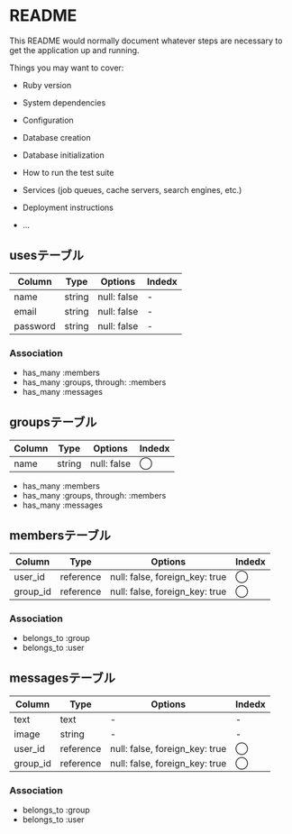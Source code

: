 # README

This README would normally document whatever steps are necessary to get the
application up and running.

Things you may want to cover:

* Ruby version

* System dependencies

* Configuration

* Database creation

* Database initialization

* How to run the test suite

* Services (job queues, cache servers, search engines, etc.)

* Deployment instructions

* ...

## usesテーブル

|Column|Type|Options|Indedx|
|------|----|-------|------|
|name|string|null: false|-|
|email|string|null: false|-|
|password|string|null: false|-|

### Association
- has_many :members
- has_many :groups, through: :members
- has_many :messages

## groupsテーブル

|Column|Type|Options|Indedx|
|------|----|-------|------|
|name|string|null: false|◯|

- has_many :members
- has_many :groups, through: :members
- has_many :messages

## membersテーブル

|Column|Type|Options|Indedx|
|------|----|-------|------|
|user_id|reference|null: false, foreign_key: true|◯|
|group_id|reference|null: false, foreign_key: true|◯|

### Association
- belongs_to :group
- belongs_to :user

## messagesテーブル

|Column|Type|Options|Indedx|
|------|----|-------|------|
|text|text|-|-|
|image|string|-|-|
|user_id|reference|null: false, foreign_key: true|◯|
|group_id|reference|null: false, foreign_key: true|◯|

### Association
- belongs_to :group
- belongs_to :user




